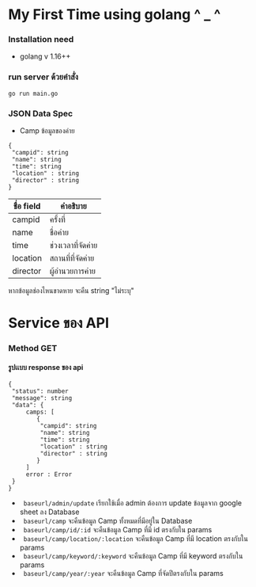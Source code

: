

# My First Time using golang ^ _ ^
### Installation need
- golang v 1.16++

### run server ด้วยคำสั่ง
```
go run main.go
```
### JSON Data Spec

- Camp  ข้อมูลของค่าย

```
{
 "campid": string
 "name": string
 "time": string
 "location" : string
 "director" : string
}
```

| ชื่อ field | คำอธิบาย |
| ------ | ------ |
| campid | ครั้งที่ |
| name | ชื่อค่าย |
| time | ช่วงเวลาที่จัดค่าย |
| location | สถานที่ที่จัดค่าย |
| director | ผู้อำนวยการค่าย |

 หากข้อมูลช่องไหนขาดหาย จะคืน string "ไม่ระบุ"

# Service ของ  API


### Method GET
#### รูปเเบบ response ของ api

```
{
 "status": number
 "message": string
 "data": {
     camps: [
        {
         "campid": string
         "name": string
         "time": string
         "location" : string
         "director" : string  
        }
     ]
     error : Error
 }
}
```        
* ``` baseurl/admin/update``` เรียกใช้เมื่อ admin ต้องการ update ข้อมูลจาก google sheet ลง Database
* ``` baseurl/camp```  จะคืนข้อมูล Camp ทั้งหมดที่มีอยู่ใน Database
* ``` baseurl/camp/id/:id```  จะคืนข้อมูล Camp ที่มี id ตรงกับใน params
* ``` baseurl/camp/location/:location```  จะคืนข้อมูล Camp ที่มี location ตรงกับใน params
* ``` baseurl/camp/keyword/:keyword```  จะคืนข้อมูล Camp ที่มี keyword ตรงกับใน params
* ``` baseurl/camp/year/:year```  จะคืนข้อมูล Camp ที่จัดปีตรงกับใน params


  
